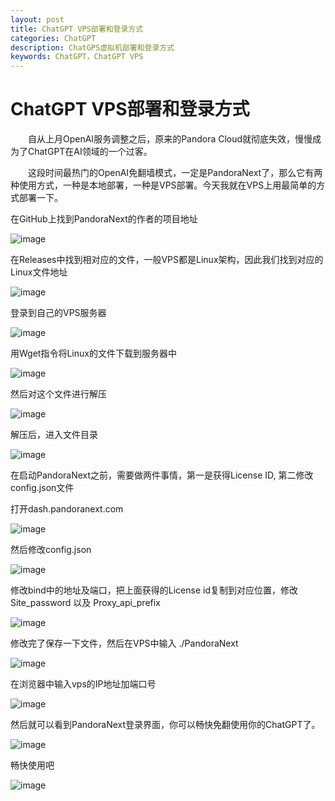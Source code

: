 ```yaml
---
layout: post
title: ChatGPT VPS部署和登录方式
categories: ChatGPT
description: ChatGPS虚拟机部署和登录方式
keywords: ChatGPT，ChatGPT VPS
---
```


# ChatGPT VPS部署和登录方式

&emsp;&emsp;自从上月OpenAI服务调整之后，原来的Pandora Cloud就彻底失效，慢慢成为了ChatGPT在AI领域的一个过客。

&emsp;&emsp;这段时间最热门的OpenAI免翻墙模式，一定是PandoraNext了，那么它有两种使用方式，一种是本地部署，一种是VPS部署。今天我就在VPS上用最简单的方式部署一下。

在GitHub上找到PandoraNext的作者的项目地址

![image](https://github.com/weakchen007/aiwv.github.io/assets/58799395/51701d08-e11a-4268-8442-43489a73baee)

在Releases中找到相对应的文件，一般VPS都是Linux架构，因此我们找到对应的Linux文件地址

![image](https://github.com/weakchen007/aiwv.github.io/assets/58799395/51431584-f0db-4f8f-87cc-7b30db8ddf87)

登录到自己的VPS服务器

![image](https://github.com/weakchen007/aiwv.github.io/assets/58799395/a23c6d41-4f44-47e1-a12d-8e02300e91a6)

用Wget指令将Linux的文件下载到服务器中

![image](https://github.com/weakchen007/aiwv.github.io/assets/58799395/5c4df873-c4f2-41b4-a353-e9ddac31e690)

然后对这个文件进行解压

![image](https://github.com/weakchen007/aiwv.github.io/assets/58799395/153df3ce-264d-448f-8262-5537f78c558c)

解压后，进入文件目录

![image](https://github.com/weakchen007/aiwv.github.io/assets/58799395/90ad2796-f5b0-4a54-b99d-f5b69d6643ae)

在启动PandoraNext之前，需要做两件事情，第一是获得License ID, 第二修改config.json文件

打开dash.pandoranext.com

![image](https://github.com/weakchen007/aiwv.github.io/assets/58799395/fe48e8d2-c016-46e4-8478-09b94ce6d459)

然后修改config.json

![image](https://github.com/weakchen007/aiwv.github.io/assets/58799395/e2962988-72cf-4546-bf08-34ae82c715a1)

修改bind中的地址及端口，把上面获得的License id复制到对应位置，修改Site_password 以及 Proxy_api_prefix

![image](https://github.com/weakchen007/aiwv.github.io/assets/58799395/6b56b379-e5e9-4426-aba9-5c7ad9f945ea)

修改完了保存一下文件，然后在VPS中输入 ./PandoraNext

![image](https://github.com/weakchen007/aiwv.github.io/assets/58799395/f6839e55-8365-478d-8787-2316865dace4)

在浏览器中输入vps的IP地址加端口号

![image](https://github.com/weakchen007/aiwv.github.io/assets/58799395/676b071f-250c-45ec-8561-4ee1f71251f5)

然后就可以看到PandoraNext登录界面，你可以畅快免翻使用你的ChatGPT了。

![image](https://github.com/weakchen007/aiwv.github.io/assets/58799395/98884a9c-4617-4766-8010-616271ad427f)

畅快使用吧

![image](https://github.com/weakchen007/aiwv.github.io/assets/58799395/39e7aa09-9f93-4fa0-8541-0abe64f20df7)



























